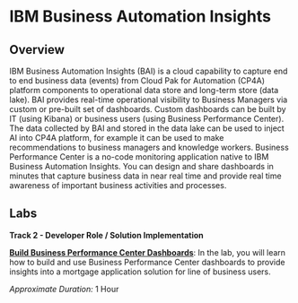 # IBM Business Automation Insights
## Overview

IBM Business Automation Insights (BAI) is a cloud capability to capture end to end business data (events) from Cloud Pak for Automation (CP4A) platform components to operational data store and long-term store (data lake). 
BAI provides real-time operational visibility to Business Managers via custom or pre-built set of dashboards. Custom dashboards can be built by IT (using Kibana) or business users (using Business Performance Center).
The data collected by BAI and stored in the data lake can be used to inject AI into CP4A platform, for example it can be used to make recommendations to business managers and knowledge workers.
Business Performance Center is a no-code monitoring application native to IBM Business Automation Insights. You can design and share dashboards in minutes that capture business data in near real time and provide real time awareness of important business activities and processes.

## Labs

**Track 2 - Developer Role / Solution Implementation**

**[Build Business Performance Center Dashboards](Lab%20Guide%20-%20Operational%20Intelligence%20-%20BAI%20-%20Build%20Business%20Performance%20Center%20Dashboard.pdf)**: In the lab, you will learn how to build and use Business Performance Center dashboards to provide insights into a mortgage application solution for line of business users.

*Approximate Duration:* 1 Hour
